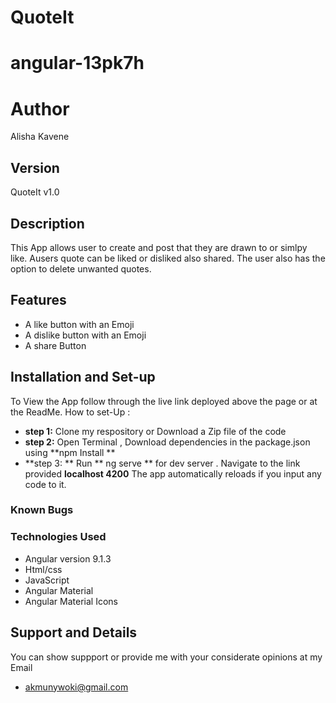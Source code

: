 # QuoteIt
# angular-13pk7h
# Author
Alisha Kavene
## Version
QuoteIt v1.0

## Description
This App allows user to create and post that they are drawn to or simlpy like. Ausers quote can be liked or disliked also shared. The user also has the option to delete unwanted quotes.

## Features
* A like button with an Emoji
* A dislike button with an Emoji
* A share Button
## Installation and Set-up
To View the App follow through the live link deployed above the page or at the ReadMe.
How to set-Up :
* **step 1:** Clone my respository or Download a Zip file of the code
* **step 2:**  Open Terminal , Download dependencies in the package.json using **npm Install **
* **step 3: ** Run ** ng serve ** for dev server . Navigate to the link provided **localhost 4200** The app automatically reloads if you input any code to it.

### Known Bugs

### Technologies Used

* Angular version 9.1.3
* Html/css
* JavaScript
* Angular Material
* Angular Material Icons

## Support and Details
You can show suppport or provide me with your considerate opinions at my Email
* akmunywoki@gmail.com



